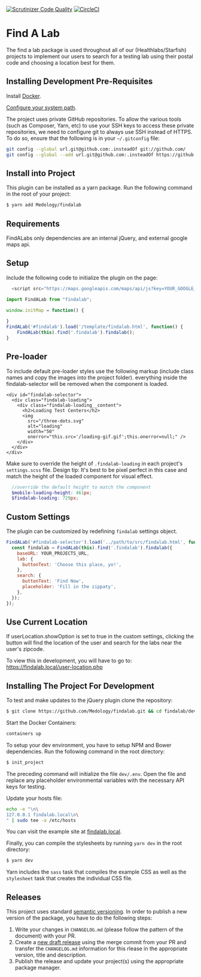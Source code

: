 [![Scrutinizer Code Quality](https://scrutinizer-ci.com/g/Medology/findalab/badges/quality-score.png?b=master&s=7722de14d64c14755fa8f122590a5400b7981a0f)](https://scrutinizer-ci.com/g/Medology/findalab/?branch=master)
[![CircleCI](https://circleci.com/gh/Medology/findalab.svg?style=svg)](https://circleci.com/gh/Medology/findalab)

# Find A Lab

The find a lab package is used throughout all of our (Healthlabs/Starfish) projects to implement our users to search
for a testing lab using their postal code and choosing a location best for them.

Installing Development Pre-Requisites
-------------------------------------

Install [Docker](https://www.docker.com).

[Configure your system path](https://github.com/Medology/Scripts/wiki/Project-executables-and-your-system-path).

The project uses private GitHub repositories. To allow the various tools (such as Composer, Yarn, etc) to use your
SSH keys to access these private repositories, we need to configure git to always use SSH instead of HTTPS. To do
so, ensure that the following is in your `~/.gitconfig` file:

```bash
git config --global url.git@github.com:.insteadOf git://github.com/
git config --global --add url.git@github.com:.insteadOf https://github.com/
```

## Install into Project
This plugin can be installed as a yarn package. Run the following command in the root of your project:

```bash
$ yarn add Medology/findalab
```

## Requirements

FindALabs only dependencies are an internal jQuery, and external google maps api.

## Setup

Include the following code to initialize the plugin on the page:

```js
  <script src="https://maps.googleapis.com/maps/api/js?key=YOUR_GOOGLE_MAP_API_KEY&amp;callback=initMap" async></script>
```

```js
import FindALab from "findalab";

window.initMap = function() {
  
}
FindALab('#findalab').load('/template/findalab.html', function() {
    FindALab(this).find('.findalab').findalab();
}
```
## Pre-loader

To include default pre-loader styles use the following markup (include class names and copy the images into the project folder).
everything inside the findalab-selector will be removed when the component is loaded.

```
<div id="findalab-selector">
  <div class="findalab-loading">
    <div class="findalab-loading__content">
      <h2>Loading Test Centers</h2>
      <img
        src="/three-dots.svg"
        alt="loading"
        width="50"
        onerror="this.src='/loading-gif.gif';this.onerror=null;" />
    </div>
  </div>
</div>
```

Make sure to override the height of `.findalab-loading` in each project's `settings.scss` file.
Design tip: It's best to be pixel perfect in this case and match the height of the loaded component for visual effect.

```scss
  //override the default height to match the component
  $mobile-loading-height: 461px;
  $findalab-loading: 729px;
```

## Custom Settings

The plugin can be customized by redefining `findalab` settings object.

```js
FindALab('#findalab-selector').load('../path/to/src/findalab.html', function() {
  const findalab = FindALab(this).find('.findalab').findalab({
    baseURL: YOUR_PROJECTS_URL,
    lab: {
      buttonText: 'Choose this place, yo!',
    },
    search: {
      buttonText: 'Find Now',
      placeholder: 'Fill in the zippaty',
    },
  });
});
```

## Use Current Location
If userLocation.showOption is set to true in the custom settings, clicking the button will find the location of the user
and search for the labs near the user's zipcode.

To view this in development, you will have to go to:
https://findalab.local/user-location.php

## Installing The Project For Development

To test and make updates to the jQuery plugin clone the repository:

```bash
$ git clone https://github.com/Medology/findalab.git && cd findalab/dev
```

Start the Docker Containers:

```bash
containers up
```

To setup your dev environment, you have to setup NPM and Bower dependencies. Run the following command in the root directory:

```bash
$ init_project
```

The preceding command will initialize the file `dev/.env`. Open the file and replace any placeholder environmental variables with the necessary API keys for testing.

Update your hosts file:

```bash
echo -e "\n\
127.0.0.1 findalab.local\n\
" | sudo tee -a /etc/hosts
```

You can visit the example site at [findalab.local](http://findalab.local/).

Finally, you can compile the stylesheets by running ```yarn dev``` in the root directory:

```bash
$ yarn dev
```

Yarn includes the `sass` task that compiles the example CSS as well as the `stylesheet` task that creates the individual CSS file.

## Releases

This project uses standard [semantic versioning](http://semver.org/). In order to publish a new version of the package, you have to do the following steps:

1. Write your changes in `CHANGELOG.md` (please follow the pattern of the document) with your PR.
2. Create a [new draft release](https://github.com/Medology/findalab/releases/new) using the merge commit from your PR and transfer the `CHANGELOG.md` information for this rlease in the appropriate version, title and description.
3. Publish the release and update your project(s) using the appropriate package manager.
